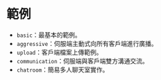 # 範例

* `basic`：最基本的範例。
* `aggressive`：伺服端主動式向所有客戶端進行廣播。
* `upload`：客戶端檔案上傳範例。
* `communication`：伺服端與客戶端雙方溝通交流。
* `chatroom`：簡易多人聊天室實作。